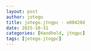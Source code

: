 ```yaml
---
layout: post
author: jotego
title: jotego.jtngpc - e00420d
date: 2025-10-31
categories: [Handheld, jtngpc]
tags: [jotego.jtngpc]
---
```


